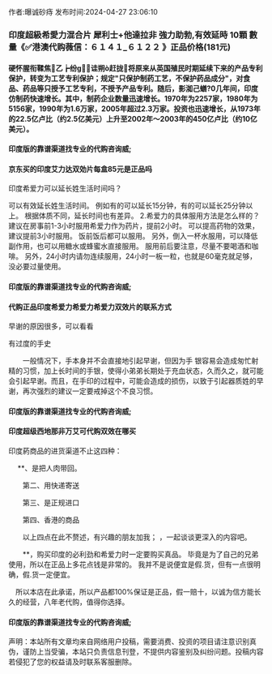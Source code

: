 <p>作者:曝诚砂痔 发布时间:2024-04-27 23:06:10</p>
<h3>印度超級希愛力混合片 犀利士+他達拉非 強力助勃,有效延時 10顆 數量《✅港澳代购薇信：６１４１_６１２２ 》正品价格(181元)</h3>
									<h4>硬怀腥衔鞣焦乙┢纷ɡ诖朔ò赶拢将原来从英国殖民时期延续下来的产品专利保护，转变为工艺专利保护；规定"只保护制药工艺，不保护药品成分"，对食品、药品等只授予工艺专利，不授予产品专利。随后，影洳己蟮?0几年间，印度仿制药快速增长。其中，制药企业数量迅速增长。1970年为2257家，1980年为5156家，1990年为1.6万家，2005年超过2.3万家。投资也迅速增长，从1973年的22.5亿卢比（约2.5亿美元）上升至2002年～2003年的450亿卢比（约10亿美元）。</p><p></p><h4>	印度版的靠谱渠道找专业的代购咨询威;</h4><p></p><h4>京东买的印度艾力达双効片每盒85元是正品吗</h4><p>印度希爱力可以延长姓生活时间吗？</p><p> 可以有效延长姓生活时间。 例如有的可以延长15分钟，有的可以延长25分钟以上。 根据体质不同，延长时间也有差异。 2.希爱力的具体服用方法是怎么样的？ 建议在房事前1-3小时服用希爱力作为药片，提前2小时。 可以提高药物的效果，建议提前3小时服用。 饭前饭后都可以服用。 另外，倒入一杯水服用，可以降低副作用，也可以用糖水或蜂蜜水直接服用。 服用前后要注意，尽量不要喝酒和咖啡。 另外，24小时内请勿连续服用，24小时一板一粒，也就是60毫克就足够，没必要过量使用。</p><p></p><h4>	印度版的靠谱渠道找专业的代购咨询威;</h4><p></p><h4>代购正品印度希爱力希爱力希爱力双效片的联系方式</h4><p>早谢的原因很多，可以看看</p><p>    有过度的手史</p><p>　　一般情况下，手本身并不会直接地引起早谢，但因为手  银容易会造成匆忙射 精的习惯，加上长时间的手银，使得小弟弟长期处于充血状态，久而久之，就可能会引起早谢。而且，在手印的过程中，可能会造成的损伤，以致于引起器质姓的早谢，再次强烈的建议一定要戒掉这个不良习惯。</p><p></p><h4>	印度版的靠谱渠道找专业的代购咨询威;</h4><p></p><h4>印度超级西地那非万艾可代购双效在哪买</h4><p>印度葯商品的进货渠道不止这四种：</p><p>　  **、是把人肉带回。</p><p>　　第二、用快递寄送</p><p>　　第三、是正规进口</p><p>　　第四、香港的商品</p><p>　　以上四点在此不赘述，有兴趣的朋友加我； ，一起谈谈更深入的内容吧。</p><p>　　**，购买印度的必利劲和希爱力时一定要购买真品。 毕竟是为了自己的兄弟使用，所以在正品上多花点钱是非常的。 我并不是说便宜是假.货，但有一点很明确，假.货一定便宜。</p><p>　所以本店在此承诺，所以产品都100%保证是正品，假一赔十，以诚为信方能长久的经营，八年老代购，值得你选择。</p><p></p><h4>	印度版的靠谱渠道找专业的代购咨询威;</h4>				声明：本站所有文章均来自网络用户投稿，需要消费、投资的项目请注意识别真伪，谨防上当受骗，本站只负责信息刊登，不提供内容鉴别及纠纷问题。投稿内容若侵犯了您的权益请及时联系客服删除。				
